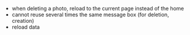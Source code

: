 - when deleting a photo, reload to the current page instead of the home
- cannot reuse several times the same message box (for deletion, creation)
- reload data
